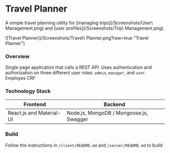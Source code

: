 # Travel Planner

A simple travel planning utility for [managing trips](/Screenshots/User\ Management.png) and [user profiles](/Screenshots/Trip\ Management.png).  

![Travel Planner](/Screenshots/Travel\ Planner.png?raw=true "Travel Planner")


### Overview 
Single page application that calls a REST API. Uses authentication and authorization on three different user roles:
`admin`, `manager`, and `user`.  Employes CRF


### Technology Stack

 Frontend                      |  Backend                                                              
 ------------------------------|----------------------------------
 React.js and Material-UI      |Node.js, MongoDB / Mongoose.js, Swagger
 
### Build
Follow the instructions in `/client/README.md` and `/server/README.md` to build 